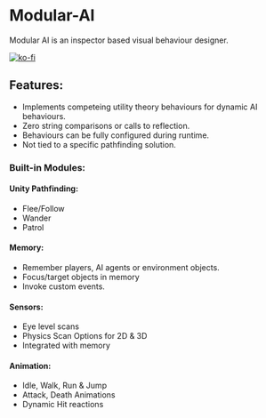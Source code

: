 # Modular-AI
Modular AI is an inspector based visual behaviour designer.

[![ko-fi](https://ko-fi.com/img/githubbutton_sm.svg)](https://ko-fi.com/S6S8EKDY5)

## Features:
* Implements competeing utility theory behaviours for dynamic AI behaviours.
* Zero string comparisons or calls to reflection.
* Behaviours can be fully configured during runtime.
* Not tied to a specific pathfinding solution.

### Built-in Modules:

#### Unity Pathfinding:
* Flee/Follow
* Wander
* Patrol

#### Memory:
* Remember players, AI agents or environment objects.
* Focus/target objects in memory
* Invoke custom events.

#### Sensors:
* Eye level scans
* Physics Scan Options for 2D & 3D
* Integrated with memory

#### Animation:
* Idle, Walk, Run & Jump
* Attack, Death Animations
* Dynamic Hit reactions
